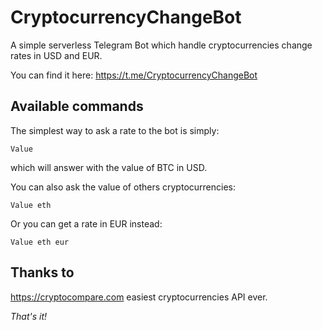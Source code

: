 # CryptocurrencyChangeBot

A simple serverless Telegram Bot which handle cryptocurrencies change rates in USD and EUR.

You can find it here: https://t.me/CryptocurrencyChangeBot

## Available commands

The simplest way to ask a rate to the bot is simply:
```
Value
```
which will answer with the value of BTC in USD.

You can also ask the value of others cryptocurrencies:
```
Value eth
```

Or you can get a rate in EUR instead:
```
Value eth eur
```

## Thanks to

https://cryptocompare.com easiest cryptocurrencies API ever.


*That's it!*
